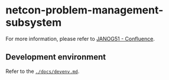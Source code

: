 # netcon-problem-management-subsystem

For more information, please refer to [JANOG51 - Confluence](https://www.janog.gr.jp/confluence/pages/viewpage.action?pageId=85691648).

## Development environment

Refer to the [`./docs/devenv.md`](./docs/devenv.md).
